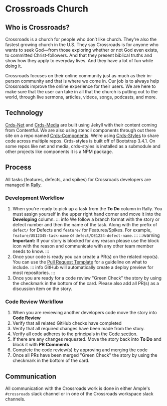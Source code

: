 # Crossroads Church

## Who is Crossroads?

Crossroads is a church for people who don’t like church. They’re also the fastest growing church in the U.S. They say Crossroads is for anyone who wants to seek God—from those exploring whether or not God even exists, to committed Christ-followers. And that they present biblical truths and show how they apply to everyday lives. And they have a lot of fun while doing it.

Crossroads focuses on their online community just as much as their in-person community and that is where we come in. Our job is to always help Crossroads improve the online experience for their users. We are here to make sure that the user can take in all that the church is putting out to the world, through live sermons, articles, videos, songs, podcasts, and more.

## Technology

[Crds-Net](https://github.com/crdschurch/crds-net) and [Crds-Media](https://github.com/crdschurch/crds-media) are built using Jekyll with their content coming from Contentful. We are also using stencil components through out there site on a repo named [Crds-Components](https://github.com/crdschurch/crds-components). We’re using [Crds-Styles](https://github.com/crdschurch/crds-styles) to share code across multiple repos. Crds-styles is built off of Bootstrap 3.4.1. On some repos like net and media, crds-styles is installed as a submodule and other projects like components it is a NPM package.

## Process

All tasks (features, defects, and spikes) for Crossroads developers are managed in [Rally](https://rally1.rallydev.com/).

### Development Workflow

1. When you're ready to pick up a task from the **To Do** column in Rally. You must assign yourself in the upper right hand corner and move it into the **Developing** column.
  ::: info
  We follow a branch format with the story or defect number and then the name of the task. Along with the prefix of `defect/` for Defects and `feature/` for Features/Spikes. For example, `feature/US12345-task-name` or `defect/DE1234-defect-name`.
  :::
  :::warning
  **Important:** If your story is blocked for any reason please use the block icon with the reason and communicate with any other team member needs to know.
  :::
2. Once your code is ready you can create a PR(s) on the related repo(s). You can use the [Pull Request Template](/work/pull-request-template/) for a guideline on what to include.
  ::: info
  GitHub will automatically create a deploy preview for most repositories.
  :::
3. Once you are ready for a code review "Green Check" the story by using the checkmark in the bottom of the card. Please also add all PR(s) as a discussion item on the story.

### Code Review Workflow

1. When you are reviewing another developers code move the story into **Code Review**
2. Verify that all related GitHub checks have completed
3. Verify that all required changes have been made from the story.
4. Verify all code adheres to the principals in the [Code section](/code/).
5. If there are any changes requested. Move the story back into **To Do** and block it with **PR Comments**
1. Complete the code review(s) by approving and merging the code
2. Once all PRs have been merged "Green Check" the story by using the checkmark in the bottom of the card.

## Communication

All communication with the Crossroads work is done in either Ample's `#crossroads` slack channel or in one of the Crossroads workspace slack channels.
